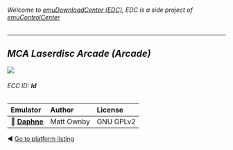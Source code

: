 ###### Welcome to [emuDownloadCenter (EDC)](https://github.com/PhoenixInteractiveNL/emuDownloadCenter/wiki/), EDC is a side project of [emuControlCenter](https://github.com/PhoenixInteractiveNL/emuControlCenter/wiki/)
***
## _MCA Laserdisc Arcade (Arcade)_
![](https://raw.githubusercontent.com/wiki/PhoenixInteractiveNL/emuDownloadCenter/images_platform/ecc_ld_teaser.png)
###### ECC ID: **ld**

| Emulator   | Author      | License     |
|:-----------|:------------|:------------|
| :file_folder: [**Daphne**](https://github.com/PhoenixInteractiveNL/emuDownloadCenter/wiki/Emulator-daphne#menu) | Matt Ownby | GNU GPLv2 |

:arrow_backward: [Go to platform listing](https://github.com/PhoenixInteractiveNL/emuDownloadCenter/wiki/EDC-Platform-List)
